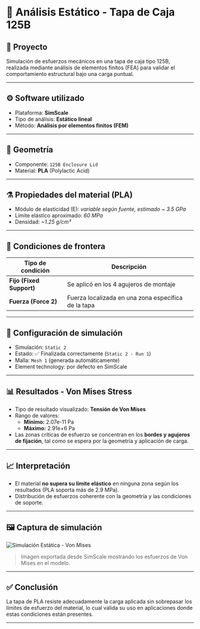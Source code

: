# 🧪 Análisis Estático - Tapa de Caja 125B

## 📌 Proyecto
Simulación de esfuerzos mecánicos en una tapa de caja tipo 125B, realizada mediante análisis de elementos finitos (FEA) para validar el comportamiento estructural bajo una carga puntual.

---

## ⚙️ Software utilizado
- Plataforma: **SimScale**
- Tipo de análisis: **Estático lineal**
- Método: **Análisis por elementos finitos (FEM)**

---

## 📐 Geometría
- Componente: `125B Enclosure Lid`
- Material: **PLA** (Polylactic Acid)

---

## ⚗️ Propiedades del material (PLA)
- Módulo de elasticidad (E): *variable según fuente, estimado ~ 3.5 GPa*
- Límite elástico aproximado: *60 MPa*
- Densidad: *~1.25 g/cm³*

---

## 🔩 Condiciones de frontera

| Tipo de condición | Descripción |
|-------------------|-------------|
| **Fijo (Fixed Support)** | Se aplicó en los 4 agujeros de montaje |
| **Fuerza (Force 2)** | Fuerza localizada en una zona específica de la tapa |

---

## 🧮 Configuración de simulación

- Simulación: `Static 2`
- Estado: ✅ Finalizada correctamente (`Static 2 - Run 1`)
- Malla: `Mesh 1` (generada automáticamente)
- Element technology: por defecto en SimScale

---

## 📊 Resultados - Von Mises Stress

- Tipo de resultado visualizado: **Tensión de Von Mises**
- Rango de valores:
  - **Mínimo:** 2.07e-11 Pa
  - **Máximo:** 2.91e+6 Pa
- Las zonas críticas de esfuerzo se concentran en los **bordes y agujeros de fijación**, tal como se espera por la geometría y aplicación de carga.

---

## 📈 Interpretación

- El material **no supera su límite elástico** en ninguna zona según los resultados (PLA soporta más de 2.9 MPa).
- Distribución de esfuerzos coherente con la geometría y las condiciones de soporte.

---

## 🖼️ Captura de simulación

![Simulación Estática - Von Mises](<img width="1919" height="924" alt="Captura de pantalla 2025-08-25 150529" src="https://github.com/user-attachments/assets/72c3ff8e-5697-40ed-8781-7bb90e3cd00e" />)

> Imagen exportada desde SimScale mostrando los esfuerzos de Von Mises en el modelo.

---

## ✅ Conclusión

La tapa de PLA resiste adecuadamente la carga aplicada sin sobrepasar los límites de esfuerzo del material, lo cual valida su uso en aplicaciones donde estas condiciones están presentes.

---
